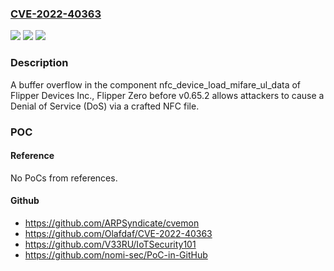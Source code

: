 ### [CVE-2022-40363](https://cve.mitre.org/cgi-bin/cvename.cgi?name=CVE-2022-40363)
![](https://img.shields.io/static/v1?label=Product&message=n%2Fa&color=blue)
![](https://img.shields.io/static/v1?label=Version&message=n%2Fa&color=blue)
![](https://img.shields.io/static/v1?label=Vulnerability&message=n%2Fa&color=brighgreen)

### Description

A buffer overflow in the component nfc_device_load_mifare_ul_data of Flipper Devices Inc., Flipper Zero before v0.65.2 allows attackers to cause a Denial of Service (DoS) via a crafted NFC file.

### POC

#### Reference
No PoCs from references.

#### Github
- https://github.com/ARPSyndicate/cvemon
- https://github.com/Olafdaf/CVE-2022-40363
- https://github.com/V33RU/IoTSecurity101
- https://github.com/nomi-sec/PoC-in-GitHub

